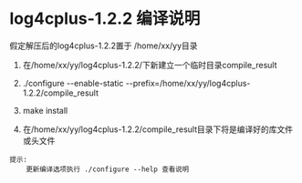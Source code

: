 
# log4cplus-1.2.2 编译说明

假定解压后的log4cplus-1.2.2置于 /home/xx/yy目录

1. 在/home/xx/yy/log4cplus-1.2.2/下新建立一个临时目录compile_result

2. ./configure  --enable-static  --prefix=/home/xx/yy/log4cplus-1.2.2/compile_result

3. make install

4. 在/home/xx/yy/log4cplus-1.2.2/compile_result目录下将是编译好的库文件或头文件


```
提示:
    更新编译选项执行 ./configure --help 查看说明
```


